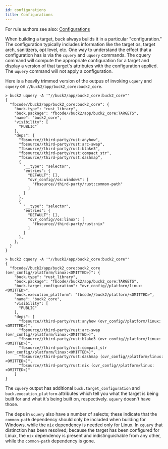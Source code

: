 ```yaml
---
id: configurations
title: Configurations
---
```


For rule authors see also: [Configurations](../rule_authors/configurations.md)

When building a target, buck always builds it in a particular "configuration."
The configuration typically includes information like the target os, target
arch, sanitizers, opt level, etc. One way to understand the effect that a
configuration has is via the `cquery` and `uquery` commands. The cquery command
will compute the appropriate configuration for a target and display a version of
that target's attributes with the configuration applied. The `uquery` command
will not apply a configuration.

Here is a heavily trimmed version of the outpus of invoking `uquery` and
`cquery` on `//buck2/app/buck2_core:buck2_core`.

```
> buck2 uquery -A '"//buck2/app/buck2_core:buck2_core"'
{
  "fbcode//buck2/app/buck2_core:buck2_core": {
    "buck.type": "rust_library",
    "buck.package": "fbcode//buck2/app/buck2_core:TARGETS",
    "name": "buck2_core",
    "visibility": [
      "PUBLIC"
    ],
    "deps": {
      "fbsource//third-party/rust:anyhow",
      "fbsource//third-party/rust:arc-swap",
      "fbsource//third-party/rust:blake3",
      "fbsource//third-party/rust:compact_str",
      "fbsource//third-party/rust:dashmap",
      {
        "__type": "selector",
        "entries": {
          "DEFAULT": [],
          "ovr_config//os:windows": [
            "fbsource//third-party/rust:common-path"
          ]
        }
      },
      {
        "__type": "selector",
        "entries": {
          "DEFAULT": [],
          "ovr_config//os:linux": [
            "fbsource//third-party/rust:nix"
          ]
        }
      },
    },
  }
}
```

```
> buck2 cquery -A '"//buck2/app/buck2_core:buck2_core"'
{
  "fbcode//buck2/app/buck2_core:buck2_core (ovr_config//platform/linux:<OMITTED>)": {
    "buck.type": "rust_library",
    "buck.package": "fbcode//buck2/app/buck2_core:TARGETS",
    "buck.target_configuration": "ovr_config//platform/linux:<OMITTED>",
    "buck.execution_platform": "fbcode//buck2/platform/<OMITTED>",
    "name": "buck2_core",
    "visibility": [
      "PUBLIC"
    ],
    "deps": [
      "fbsource//third-party/rust:anyhow (ovr_config//platform/linux:<OMITTED>)",
      "fbsource//third-party/rust:arc-swap (ovr_config//platform/linux:<OMITTED>)",
      "fbsource//third-party/rust:blake3 (ovr_config//platform/linux:<OMITTED>)",
      "fbsource//third-party/rust:compact_str (ovr_config//platform/linux:<OMITTED>)",
      "fbsource//third-party/rust:dashmap (ovr_config//platform/linux:<OMITTED>)",
      "fbsource//third-party/rust:nix (ovr_config//platform/linux:<OMITTED>)"
    ]
}
```

The `cquery` output has additional `buck.target_configuration` and
`buck.execution_platform` attributes which tell you what the target is being
built for and what it's being built on, respectively. `uquery` doesn't have
those.

The deps in `uquery` also have a number of selects; these indicate that the
`common-path` dependency should only be included when building for Windows,
while the `nix` dependency is needed only for Linux. In `cquery` that
distinction has been resolved; because the target has been configured for Linux,
the `nix` dependency is present and indistinguishable from any other, while the
`common-path` dependency is gone.
